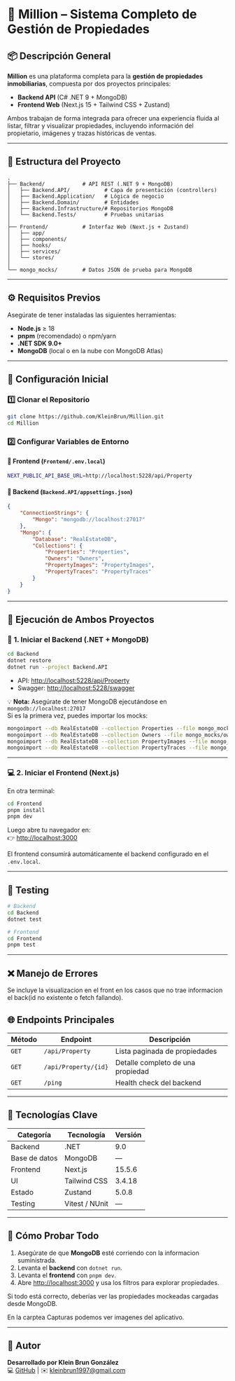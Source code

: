 # 🏡 Million – Sistema Completo de Gestión de Propiedades

## 📦 Descripción General

**Million** es una plataforma completa para la **gestión de propiedades inmobiliarias**, compuesta por dos proyectos principales:

-   **Backend API** (C# .NET 9 + MongoDB)
-   **Frontend Web** (Next.js 15 + Tailwind CSS + Zustand)

Ambos trabajan de forma integrada para ofrecer una experiencia fluida al listar, filtrar y visualizar propiedades, incluyendo información del propietario, imágenes y trazas históricas de ventas.

---

## 🧭 Estructura del Proyecto

```
.
├── Backend/            # API REST (.NET 9 + MongoDB)
│   ├── Backend.API/           # Capa de presentación (controllers)
│   ├── Backend.Application/   # Lógica de negocio
│   ├── Backend.Domain/        # Entidades
│   ├── Backend.Infrastructure/# Repositorios MongoDB
│   └── Backend.Tests/         # Pruebas unitarias
│
├── Frontend/           # Interfaz Web (Next.js + Zustand)
│   ├── app/
│   ├── components/
│   ├── hooks/
│   ├── services/
│   └── stores/
│
└── mongo_mocks/        # Datos JSON de prueba para MongoDB
```

---

## ⚙️ Requisitos Previos

Asegúrate de tener instaladas las siguientes herramientas:

-   **Node.js** ≥ 18
-   **pnpm** (recomendado) o npm/yarn
-   **.NET SDK 9.0+**
-   **MongoDB** (local o en la nube con MongoDB Atlas)

---

## 🧱 Configuración Inicial

### 1️⃣ Clonar el Repositorio

```bash
git clone https://github.com/KleinBrun/Million.git
cd Million
```

### 2️⃣ Configurar Variables de Entorno

#### 📍 Frontend (`Frontend/.env.local`)

```bash
NEXT_PUBLIC_API_BASE_URL=http://localhost:5228/api/Property
```

#### 📍 Backend (`Backend.API/appsettings.json`)

```json
{
	"ConnectionStrings": {
		"Mongo": "mongodb://localhost:27017"
	},
	"Mongo": {
		"Database": "RealEstateDB",
		"Collections": {
			"Properties": "Properties",
			"Owners": "Owners",
			"PropertyImages": "PropertyImages",
			"PropertyTraces": "PropertyTraces"
		}
	}
}
```

---

## 🧩 Ejecución de Ambos Proyectos

### 🚀 **1. Iniciar el Backend (.NET + MongoDB)**

```bash
cd Backend
dotnet restore
dotnet run --project Backend.API
```

-   API: [http://localhost:5228/api/Property](http://localhost:5228/api/Property)
-   Swagger: [http://localhost:5228/swagger](http://localhost:5228/swagger)

💡 **Nota:** Asegúrate de tener MongoDB ejecutándose en `mongodb://localhost:27017`  
Si es la primera vez, puedes importar los mocks:

```bash
mongoimport --db RealEstateDB --collection Properties --file mongo_mocks/properties.json --jsonArray
mongoimport --db RealEstateDB --collection Owners --file mongo_mocks/owners.json --jsonArray
mongoimport --db RealEstateDB --collection PropertyImages --file mongo_mocks/propertyimages.json --jsonArray
mongoimport --db RealEstateDB --collection PropertyTraces --file mongo_mocks/propertytraces.json --jsonArray
```

---

### 💻 **2. Iniciar el Frontend (Next.js)**

En otra terminal:

```bash
cd Frontend
pnpm install
pnpm dev
```

Luego abre tu navegador en:  
👉 [http://localhost:3000](http://localhost:3000)

El frontend consumirá automáticamente el backend configurado en el `.env.local`.

---

## 🧪 Testing

```bash
# Backend
cd Backend
dotnet test

# Frontend
cd Frontend
pnpm test
```  
---

## ❌ Manejo de Errores
Se incluye la visualizacion en el front en los casos que no trae informacion el back(id no existente o fetch fallando). 


## 🌐 Endpoints Principales

| Método | Endpoint             | Descripción                       |
| ------ | -------------------- | --------------------------------- |
| `GET`  | `/api/Property`      | Lista paginada de propiedades     |
| `GET`  | `/api/Property/{id}` | Detalle completo de una propiedad |
| `GET`  | `/ping`              | Health check del backend          |

---

## 🧠 Tecnologías Clave

| Categoría     | Tecnología     | Versión |
| ------------- | -------------- | ------- |
| Backend       | .NET           | 9.0     |
| Base de datos | MongoDB        | —       |
| Frontend      | Next.js        | 15.5.6  |
| UI            | Tailwind CSS   | 3.4.18  |
| Estado        | Zustand        | 5.0.8   |
| Testing       | Vitest / NUnit | —       |

---

## 🧩 Cómo Probar Todo

1. Asegúrate de que **MongoDB** esté corriendo con la informacion suministrada.
2. Levanta el **backend** con `dotnet run`.
3. Levanta el **frontend** con `pnpm dev`.
4. Abre [http://localhost:3000](http://localhost:3000) y usa los filtros para explorar propiedades.

Si todo está correcto, deberías ver las propiedades mockeadas cargadas desde MongoDB.

En la carptea Capturas podemos ver imagenes del aplicativo.

---

## 📜 Autor

**Desarrollado por Klein Brun González**  
💻 [GitHub](https://github.com/kleinbrun1997) | ✉️ kleinbrun1997@gmail.com
